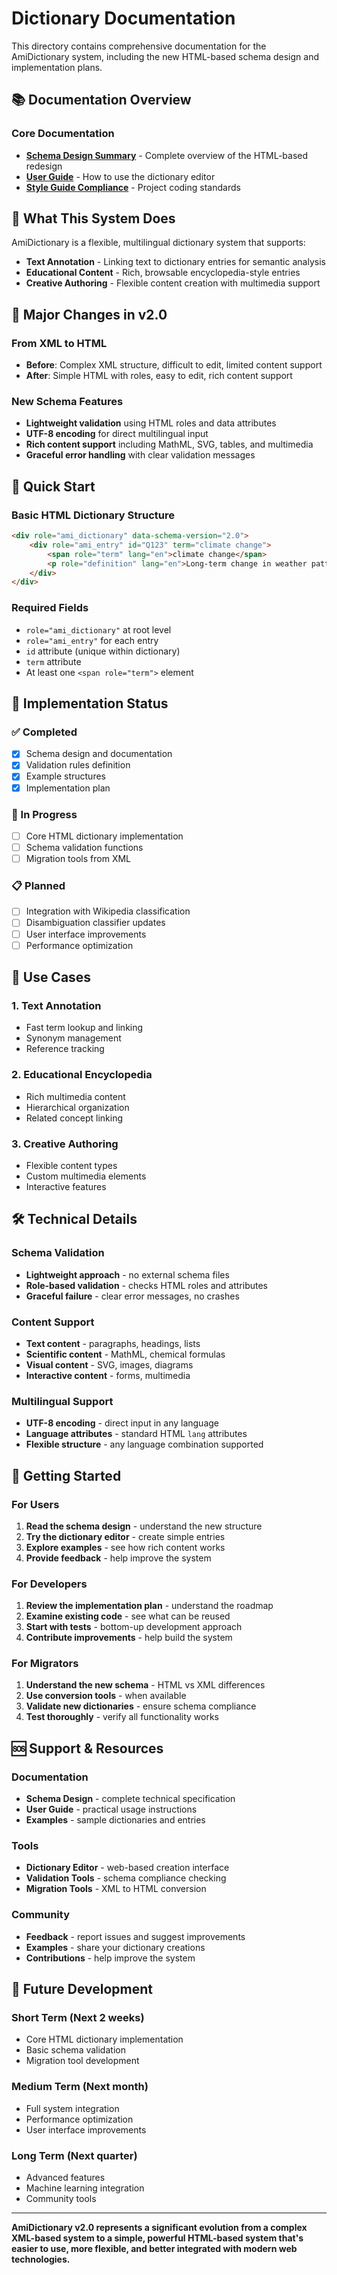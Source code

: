 # Dictionary Documentation

This directory contains comprehensive documentation for the AmiDictionary system, including the new HTML-based schema design and implementation plans.

## 📚 Documentation Overview

### **Core Documentation**
- **[Schema Design Summary](amidictionary_schema_design.md)** - Complete overview of the HTML-based redesign
- **[User Guide](../dictionary_editor/USER_GUIDE.md)** - How to use the dictionary editor
- **[Style Guide Compliance](../style_guide_compliance.md)** - Project coding standards

## 🎯 What This System Does

AmiDictionary is a flexible, multilingual dictionary system that supports:

- **Text Annotation** - Linking text to dictionary entries for semantic analysis
- **Educational Content** - Rich, browsable encyclopedia-style entries
- **Creative Authoring** - Flexible content creation with multimedia support

## 🔄 Major Changes in v2.0

### **From XML to HTML**
- **Before**: Complex XML structure, difficult to edit, limited content support
- **After**: Simple HTML with roles, easy to edit, rich content support

### **New Schema Features**
- **Lightweight validation** using HTML roles and data attributes
- **UTF-8 encoding** for direct multilingual input
- **Rich content support** including MathML, SVG, tables, and multimedia
- **Graceful error handling** with clear validation messages

## 🚀 Quick Start

### **Basic HTML Dictionary Structure**
```html
<div role="ami_dictionary" data-schema-version="2.0">
    <div role="ami_entry" id="Q123" term="climate change">
        <span role="term" lang="en">climate change</span>
        <p role="definition" lang="en">Long-term change in weather patterns</p>
    </div>
</div>
```

### **Required Fields**
- `role="ami_dictionary"` at root level
- `role="ami_entry"` for each entry
- `id` attribute (unique within dictionary)
- `term` attribute
- At least one `<span role="term">` element

## 🔧 Implementation Status

### **✅ Completed**
- [x] Schema design and documentation
- [x] Validation rules definition
- [x] Example structures
- [x] Implementation plan

### **🔄 In Progress**
- [ ] Core HTML dictionary implementation
- [ ] Schema validation functions
- [ ] Migration tools from XML

### **📋 Planned**
- [ ] Integration with Wikipedia classification
- [ ] Disambiguation classifier updates
- [ ] User interface improvements
- [ ] Performance optimization

## 🎨 Use Cases

### **1. Text Annotation**
- Fast term lookup and linking
- Synonym management
- Reference tracking

### **2. Educational Encyclopedia**
- Rich multimedia content
- Hierarchical organization
- Related concept linking

### **3. Creative Authoring**
- Flexible content types
- Custom multimedia elements
- Interactive features

## 🛠️ Technical Details

### **Schema Validation**
- **Lightweight approach** - no external schema files
- **Role-based validation** - checks HTML roles and attributes
- **Graceful failure** - clear error messages, no crashes

### **Content Support**
- **Text content** - paragraphs, headings, lists
- **Scientific content** - MathML, chemical formulas
- **Visual content** - SVG, images, diagrams
- **Interactive content** - forms, multimedia

### **Multilingual Support**
- **UTF-8 encoding** - direct input in any language
- **Language attributes** - standard HTML `lang` attributes
- **Flexible structure** - any language combination supported

## 📖 Getting Started

### **For Users**
1. **Read the schema design** - understand the new structure
2. **Try the dictionary editor** - create simple entries
3. **Explore examples** - see how rich content works
4. **Provide feedback** - help improve the system

### **For Developers**
1. **Review the implementation plan** - understand the roadmap
2. **Examine existing code** - see what can be reused
3. **Start with tests** - bottom-up development approach
4. **Contribute improvements** - help build the system

### **For Migrators**
1. **Understand the new schema** - HTML vs XML differences
2. **Use conversion tools** - when available
3. **Validate new dictionaries** - ensure schema compliance
4. **Test thoroughly** - verify all functionality works

## 🆘 Support & Resources

### **Documentation**
- **Schema Design** - complete technical specification
- **User Guide** - practical usage instructions
- **Examples** - sample dictionaries and entries

### **Tools**
- **Dictionary Editor** - web-based creation interface
- **Validation Tools** - schema compliance checking
- **Migration Tools** - XML to HTML conversion

### **Community**
- **Feedback** - report issues and suggest improvements
- **Examples** - share your dictionary creations
- **Contributions** - help improve the system

## 🔮 Future Development

### **Short Term (Next 2 weeks)**
- Core HTML dictionary implementation
- Basic schema validation
- Migration tool development

### **Medium Term (Next month)**
- Full system integration
- Performance optimization
- User interface improvements

### **Long Term (Next quarter)**
- Advanced features
- Machine learning integration
- Community tools

---

**AmiDictionary v2.0 represents a significant evolution from a complex XML-based system to a simple, powerful HTML-based system that's easier to use, more flexible, and better integrated with modern web technologies.**















